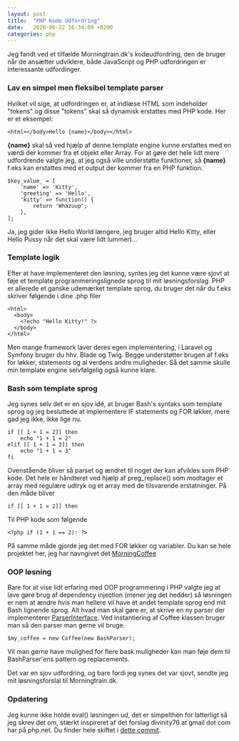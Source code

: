 ```yaml
---
layout: post
title:  "PHP Kode Udfordring"
date:   2020-06-22 16:34:00 +0200
categories: php
---
```

Jeg fandt ved et tilfælde Morningtrain.dk's kodeudfordring, den de bruger når de ansætter udviklere, både JavaScript og PHP udfordringen er interessante udfordinger.

### Lav en simpel men fleksibel template parser
Hvilket vil sige, at udfordringen er, at indlæse HTML som indeholder "tokens" og disse "tokens" skal så dynamisk erstattes med PHP kode. Her er et eksempel:
```
<html></body>Hello {name}</body></html>
```
**{name}** skal så ved hjælp af denne template engine kunne erstattes med en værdi der kommer fra et objekt eller Array. For at gøre det hele lidt mere udfordrende valgte jeg, at jeg også ville understøtte funktioner, så **{name}** f.eks kan erstattes med et output der kommer fra en PHP funktion.
```
$key_value_ = [
    'name' => 'Kitty',
    'greeting' => 'Hello',
    'kitty' => function() {
        return 'Whazuup';
    },
];
```
Ja, jeg gider ikke Hello World længere, jeg bruger altid Hello Kitty, eller Hello Pussy når det skal være lidt lummert...

### Template logik
Efter at have implementeret den løsning, syntes jeg det kunne være sjovt at føje et template programmeringslignede sprog til mit løsningsforslag. PHP er allerede et ganske udemærket template sprog, du bruger det når du f.eks skriver følgende i dine .php filer
```
<html>
  <body>
    <?echo "Hello Kitty!" ?>
  </body>
</html>
```
Men mange framework laver deres egen implementering, i Laravel og Symfony bruger du hhv. Blade og Twig. Begge understøtter brugen af f.eks for løkker, statements og al verdens andre muligheder. Så det samme skulle min template engine selvfølgelig også kunne klare.

### Bash som template sprog
Jeg synes selv det er en sjov idé, at bruger Bash's syntaks som template sprog og jeg besluttede at implementere IF statements og FOR løkker, mere gad jeg ikke, ikke lige nu.
```
if [[ 1 + 1 = 2]] then
    echo "1 + 1 = 2"
elif [[ 1 + 1 = 3]] then
    echo "1 + 1 = 3"
fi
```
Ovenstående bliver så parset og ændret til noget der kan afvikles som PHP kode. Det hele er håndteret ved hjælp af preg_replace() som modtager et array med regulære udtryk og et array med de tilsvarende erstatninger. På den måde bliver
```
if [[ 1 + 1 = 2]] then
```
Til PHP kode som følgende
```
<?php if (1 + 1 == 2): ?>
```
På samme måde gjorde jeg det med FOR løkker og variabler. Du kan se hele projektet her, jeg har navngivet det [MorningCoffee](https://github.com/kristiannissen/morningcoffee)

### OOP løsning
Bare for at vise lidt erfaring med OOP programmering i PHP valgte jeg at lave gøre brug af dependency injection (mener jeg det hedder) så løsningen er nem at ændre hvis man hellere vil have et andet template sprog end mit Bash lignende sprog.
Alt hvad man skal gøre er, at skrive en ny parser der implementerer [ParserInterface](https://github.com/kristiannissen/morningcoffee/blob/master/src/MorningCoffee/ParserInterface.php). Ved instantiering af Coffee klassen bruger man så den parser man gerne vil bruge.
```
$my_coffee = new Coffee(new BashParser);
```
Vil man gerne have mulighed for flere bask muligheder kan man føje dem til BashParser'ens pattern og replacements.

Det var en sjov udfordring, og bare fordi jeg synes det var sjovt, sendte jeg mit løsningsforslal til Morningtrain.dk.
### Opdatering
Jeg kunne ikke holde eval() løsningen ud, det er simpelthen for latterligt så jeg skrev det om, stærkt inspireret af det forslag divinity76 at gmail dot com har på php.net. Du finder hele skiftet i [dette commit](https://github.com/kristiannissen/morningcoffee/commit/c46bf5722a69b9935593285c75760042e0c0907d).